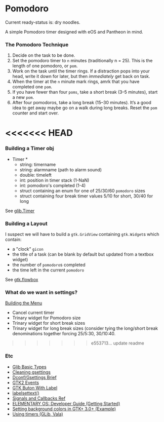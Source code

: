 # Pomodoro

Current ready-status is: dry noodles.

A simple Pomodoro timer designed with eOS and Pantheon in mind.

### The Pomodoro Technique

 1. Decide on the task to be done.
 2. Set the pomodoro timer to `n` minutes (traditionally n = 25). This is the length of one pomodoro, or `pom`.
 3. Work on the task until the timer rings. If a distraction pops into your head, write it down for later, but then *immediately* get back on task.
 4. When the timer at the `n` minute mark rings, amrk that you have completed one `pom`.
 5. If you have fewer than four `poms`, take a short break (3–5 minutes), start a new `pom`.
 6. After four pomodoros, take a long break (15–30 minutes). It’s a good idea to get away maybe go on a walk during long breaks. Reset the `pom` counter and start over.

<<<<<<< HEAD
=======
### Building a Timer obj

 * Timer
    * 
    * string: timername
    * string: alarmname (path to alarm sound)
    * double: timeleft
    * int:    position in timer stack (1-NaN)
    * int:    pomodoro's completed (1-4)
    * struct containing an enum for one of 25/30/60 `pomodoro` sizes
    * struct containing four break timer values 5/10 for short, 30/40 for long

See [glib.Timer](https://developer.gnome.org/glib/stable/glib-Timers.html)

### Building a Layout

I suspect we will have to build a `gtk.GridView` containing `gtk.Widget`s which contain:
 * a "clock" `gicon`
 * the title of a task (can be blank by default but updated from a textbox widget)
 * the number of `pomodoro`s completed
 * the time left in the current `pomodoro`

See [gtk.flowbox](https://python-gtk-3-tutorial.readthedocs.io/en/latest/layout.html#id5)

### What do we want in settings?

[Building the Menu](https://valadoc.org/gtk+-3.0/Gtk.MenuButton.html)

 * Cancel current timer
 * Trinary widget for Pomodoro size
 * Trinary widget for short break sizes
 * Trinary widget for long break sizes (consider tying the long/short break denominations together forcing 25/5:30, 30/10:40. 

>>>>>>> e553713... update readme
### Etc

* [Glib Basic Types](https://developer.gnome.org/glib/unstable/glib-Basic-Types.html#gchar)
* [Cleaning gsettings](https://askubuntu.com/posts/582663/revisions)
* [Dconf/Gsettings Brief](https://askubuntu.com/questions/22313/what-is-dconf-what-is-its-function-and-how-do-i-use-it)
* [GTK2 Events](http://zetcode.com/gui/gtk2/gtkevents/)
* [GTK Buton With Label](https://developer.gnome.org/gtk3/stable/GtkButton.html#gtk-button-set-label)
* [labelsettext()](https://developer.gnome.org/gtk3/stable/GtkLabel.html#gtk-label-set-text)
* [Signals and Callbacks Ref](https://developer.gnome.org/gtk-tutorial/stable/x159.html)
* [ELEMENTARY OS: Developer Guide (Getting Started)](https://elementary.io/docs/code/getting-started#getting-started)
* [Setting background colors in GTK+ 3.0+ (Example)](https://mail.gnome.org/archives/gtk-app-devel-list/2016-August/msg00021.html)
* [Using timers (GLib, Vala)](https://valadoc.org/glib-2.0/GLib.Timer.html)
